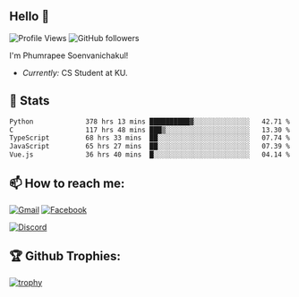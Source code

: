 
<h2>Hello 👋</h2> 

![Profile Views](https://komarev.com/ghpvc/?username=Homiez09&label=Profile%20views&color=0e75b6&style=flat)
![GitHub followers](https://img.shields.io/github/followers/HomieZ09.svg?style=social&label=Follow)


I'm Phumrapee Soenvanichakul!

- <i>Currently:</i> CS Student at KU.

<h2>👀 Stats</h2>

<!--START_SECTION:waka-->

```txt
Python             378 hrs 13 mins ██████████▓░░░░░░░░░░░░░░   42.71 %
C                  117 hrs 48 mins ███▒░░░░░░░░░░░░░░░░░░░░░   13.30 %
TypeScript         68 hrs 33 mins  ██░░░░░░░░░░░░░░░░░░░░░░░   07.74 %
JavaScript         65 hrs 27 mins  ██░░░░░░░░░░░░░░░░░░░░░░░   07.39 %
Vue.js             36 hrs 40 mins  █░░░░░░░░░░░░░░░░░░░░░░░░   04.14 %
```

<!--END_SECTION:waka-->

<h2>📫 How to reach me:</h2>

<a href="mailto:phumrapeesoen1@gmail.com">![Gmail](https://img.shields.io/badge/Gmail-D14836?style=for-the-badge&logo=gmail&logoColor=white)</a> 
<a href="https://web.facebook.com/phumrapee.soenvanichakul.3/">![Facebook](https://img.shields.io/badge/Facebook-4267B2?style=for-the-badge&logo=facebook&logoColor=white)</a>

<a href="https://discord.gg/EWnAEUtFVm">![Discord](https://discord.c99.nl/widget/theme-1/297740667784921089.png)</a> 

<h2>🏆 Github Trophies:</h2>

[![trophy](https://github-profile-trophy.vercel.app/?username=Homiez09&theme=discord&row=1)](https://github.com/ryo-ma/github-profile-trophy)
